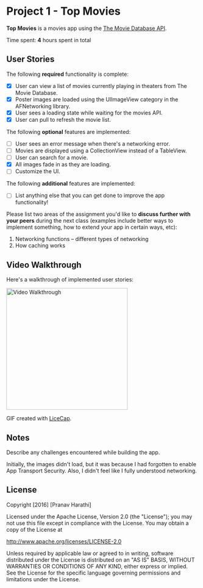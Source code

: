 # Project 1 - Top Movies

**Top Movies** is a movies app using the [The Movie Database API](http://docs.themoviedb.apiary.io/#).

Time spent: **4** hours spent in total

## User Stories

The following **required** functionality is complete:

- [x] User can view a list of movies currently playing in theaters from The Movie Database.
- [x] Poster images are loaded using the UIImageView category in the AFNetworking library.
- [x] User sees a loading state while waiting for the movies API.
- [x] User can pull to refresh the movie list.

The following **optional** features are implemented:

- [ ] User sees an error message when there's a networking error.
- [ ] Movies are displayed using a CollectionView instead of a TableView.
- [ ] User can search for a movie.
- [x] All images fade in as they are loading.
- [ ] Customize the UI.

The following **additional** features are implemented:

- [ ] List anything else that you can get done to improve the app functionality!

Please list two areas of the assignment you'd like to **discuss further with your peers** during the next class (examples include better ways to implement something, how to extend your app in certain ways, etc):

1. Networking functions – different types of networking
2. How caching works

## Video Walkthrough 

Here's a walkthrough of implemented user stories:

<img src="http://i.imgur.com/4H8KFTe.gif?" title='Video Walkthrough' width='318' alt='Video Walkthrough' />

GIF created with [LiceCap](http://www.cockos.com/licecap/).

## Notes

Describe any challenges encountered while building the app.

Initially, the images didn't load, but it was because I had forgotten to enable App Transport Security.  Also, I
didn't feel like I fully understood networking.

## License

Copyright [2016] [Pranav Harathi]

Licensed under the Apache License, Version 2.0 (the "License");
you may not use this file except in compliance with the License.
You may obtain a copy of the License at

http://www.apache.org/licenses/LICENSE-2.0

Unless required by applicable law or agreed to in writing, software
distributed under the License is distributed on an "AS IS" BASIS,
WITHOUT WARRANTIES OR CONDITIONS OF ANY KIND, either express or implied.
See the License for the specific language governing permissions and
limitations under the License.
